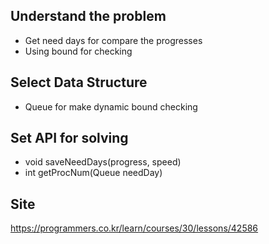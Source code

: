 ## Understand the problem
- Get need days for compare the progresses
- Using bound for checking

## Select Data Structure
- Queue
for make dynamic bound checking

## Set API for solving
- void saveNeedDays(progress, speed)
- int getProcNum(Queue needDay)

## Site
<https://programmers.co.kr/learn/courses/30/lessons/42586>

